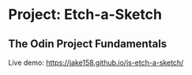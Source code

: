 # Project: Etch-a-Sketch

## The Odin Project Fundamentals

Live demo: https://jake158.github.io/js-etch-a-sketch/

